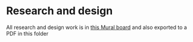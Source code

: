 # Research and design

All research and design work is in [this Mural board](https://app.mural.co/t/usdigitalservice0135/m/usdigitalservice0135/1678215879372/fd94195ce8228fc666b1ab433d8ebbb1d8fbe50f?sender=u1153ab5dedbda46faae25328) and also exported to a PDF in this folder
